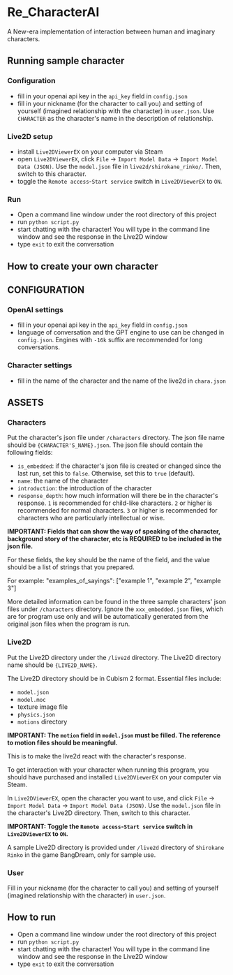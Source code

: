 # Re_CharacterAI
A New-era implementation of interaction between human and imaginary characters.

## Running sample character
### Configuration
- fill in your openai api key in the `api_key` field in `config.json`
- fill in your nickname (for the character to call you) and setting of yourself (imagined relationship with the character) in `user.json`. Use `CHARACTER` as the character's name in the description of relationship.
### Live2D setup
- install `Live2DViewerEX` on your computer via Steam
- open `Live2DViewerEX`, click `File` -> `Import Model Data` -> `Import Model Data (JSON)`. Use the `model.json` file in `live2d/shirokane_rinko/`. Then, switch to this character.
- toggle the `Remote access`-`Start service` switch in `Live2DViewerEX` to `ON`.
### Run
- Open a command line window under the root directory of this project
- run `python script.py`
- start chatting with the character! You will type in the command line window and see the response in the Live2D window
- type `exit` to exit the conversation

## How to create your own character
## CONFIGURATION
### OpenAI settings
- fill in your openai api key in the `api_key` field in `config.json`
- language of conversation and the GPT engine to use can be changed in `config.json`. Engines with `-16k` suffix are recommended for long conversations.
### Character settings
- fill in the name of the character and the name of the live2d in `chara.json`
  
## ASSETS
### Characters
Put the character's json file under `/characters` directory. The json file name should be `{CHARACTER'S_NAME}.json`. 
The json file should contain the following fields:
- `is_embedded`: if the character's json file is created or changed since the last run, set this to `false`. Otherwise, set this to `true` (default).
- `name`: the name of the character
- `introduction`: the introduction of the character
- `response_depth`: how much information will there be in the character's response. `1` is recommended for child-like characters. `2` or higher is recommended for normal characters. `3` or higher is recommended for characters who are particularly intellectual or wise.

**IMPORTANT: Fields that can show the way of speaking of the character, background story of the character, etc is REQUIRED to be included in the json file.**

For these fields, the key should be the name of the field, and the value should be a list of strings that you prepared.

For example: "examples_of_sayings": ["example 1", "example 2", "example 3"]

More detailed information can be found in the three sample characters' json files under `/characters` directory. Ignore the `xxx_embedded.json` files, which are for program use only and will be automatically generated from the original json files when the program is run.

### Live2D
Put the Live2D directory under the `/live2d` directory. The Live2D directory name should be `{LIVE2D_NAME}`.

The Live2D directory should be in Cubism 2 format. Essential files include:
- `model.json`
- `model.moc`
- texture image file
- `physics.json`
- `motions` directory

**IMPORTANT: The `motion` field in `model.json` must be filled. The reference to motion files should be meaningful.**

This is to make the live2d react with the character's response.

To get interaction with your character when running this program, you should have purchased and installed `Live2DViewerEX` on your computer via Steam.

In `Live2DViewerEX`, open the character you want to use, and click `File` -> `Import Model Data` -> `Import Model Data (JSON)`. Use the `model.json` file in the character's Live2D directory. Then, switch to this character.

**IMPORTANT: Toggle the `Remote access`-`Start service` switch in `Live2DViewerEX` to `ON`.**

A sample Live2D directory is provided under `/live2d` directory of `Shirokane Rinko` in the game BangDream, only for sample use.

### User
Fill in your nickname (for the character to call you) and setting of yourself (imagined relationship with the character) in `user.json`.

## How to run
- Open a command line window under the root directory of this project
- run `python script.py`
- start chatting with the character! You will type in the command line window and see the response in the Live2D window
- type `exit` to exit the conversation